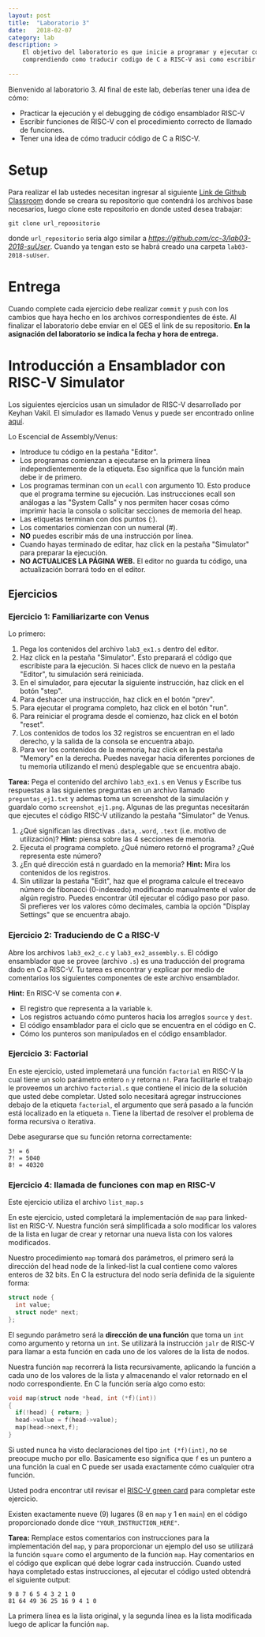 ```yaml
---
layout: post
title:  "Laboratorio 3"
date:   2018-02-07
category: lab
description: >
    El objetivo del laboratorio es que inicie a programar y ejecutar código con el ensamblador de la arquitectura RISC-V utilizando el simulador online `venus`,
    comprendiendo como traducir codigo de C a RISC-V asi como escribir funciones para dicha arquitectura.
    
---
```


Bienvenido al laboratorio 3. Al final de este lab, deberías tener una idea de cómo:

- Practicar la ejecución y el debugging de código ensamblador RISC-V
- Escribir funciones de RISC-V con el procedimiento correcto de llamado de funciones.
- Tener una idea de cómo traducir código de C a RISC-V.

# Setup
Para realizar el lab ustedes necesitan ingresar al siguiente [Link de Github Classroom](https://classroom.github.com/a/k7XqomoR) donde se creara su repositorio que contendrá los archivos base necesarios, luego clone este repositorio en donde usted desea trabajar:

```
git clone url_repoositorio
```

donde `url_repositorio` seria algo similar a _https://github.com/cc-3/lab03-2018-suUser_. Cuando ya tengan esto se habrá creado una carpeta `lab03-2018-suUser`.

# Entrega
Cuando complete cada ejercicio debe realizar `commit` y `push` con los cambios que haya hecho en los archivos correspondientes de éste. Al finalizar el laboratorio debe enviar en el GES el link de su repositorio. **En la asignación del laboratorio se indica la fecha y hora de entrega.**

# Introducción a Ensamblador con RISC-V Simulator

Los siguientes ejercicios usan un simulador de RISC-V desarrollado por Keyhan Vakil. El simulador es llamado Venus y puede ser encontrado online [aquí](https://kvakil.github.io/venus/).

Lo Escencial de Assembly/Venus:

- Introduce tu código en la pestaña "Editor".
- Los programas comienzan a ejecutarse en la primera línea independientemente de la etiqueta. Eso significa que la función main debe ir de primero.
- Los programas terminan con un `ecall` con argumento 10. Esto produce que el programa termine su ejecución. Las instrucciones ecall son análogas a las "System Calls" y nos permiten hacer cosas cómo imprimir hacia la consola o solicitar secciones de memoria del heap.
- Las etiquetas terminan con dos puntos (:).
- Los comentarios comienzan con un numeral (#).
- **NO** puedes escribir más de una instrucción por línea.
- Cuando hayas terminado de editar, haz click en la pestaña "Simulator" para preparar la ejecución.
- **NO ACTUALICES LA PÁGINA WEB.** El editor no guarda tu código, una actualización borrará todo en el editor.

## Ejercicios
### Ejercicio 1: Familiarizarte con Venus
Lo primero:

1. Pega los contenidos del archivo `lab3_ex1.s` dentro del editor.
2. Haz click en la pestaña "Simulator". Esto preparará el código que escribiste para la ejecución. Si haces click de nuevo en la pestaña "Editor", tu simulación será reiniciada.
3. En el simulador, para ejecutar la siguiente instrucción, haz click en el botón "step".
4. Para deshacer una instrucción, haz click en el botón "prev".
5. Para ejecutar el programa completo, haz click en el botón "run".
6. Para reiniciar el programa desde el comienzo, haz click en el botón "reset".
7. Los contenidos de todos los 32 registros se encuentran en el lado derecho, y la salida de la consola se encuentra abajo.
8. Para ver los contenidos de la memoria, haz click en la pestaña "Memory" en la derecha. Puedes navegar hacia diferentes porciones de tu memoria utilizando el menú desplegable que se encuentra abajo.

**Tarea:** Pega el contenido del archivo `lab3_ex1.s` en Venus y Escribe tus respuestas a las siguientes preguntas en un archivo llamado `preguntas_ej1.txt` y ademas toma un screenshot de la simulación y guardalo como `screenshot_ej1.png`. 
Algunas de las preguntas necesitarán que ejecutes el código RISC-V utilizando la pestaña "Simulator" de Venus.

1. ¿Qué significan las directivas `.data`, `.word`, `.text` (i.e. motivo de utilización)? **Hint:** piensa sobre las 4 secciones de memoria.
2. Ejecuta el programa completo. ¿Qué número retornó el programa? ¿Qué representa este número?
3. ¿En qué dirección está n guardado en la memoria? **Hint:** Mira los contenidos de los registros.
4. Sin utilizar la pestaña "Edit", haz que el programa calcule el treceavo número de fibonacci (0-indexedo) modificando manualmente el valor de algún registro. Puedes encontrar útil ejecutar el código paso por paso. Si prefieres ver los valores cómo decimales, cambia la opción "Display Settings" que se encuentra abajo.

### Ejercicio 2: Traduciendo de C a RISC-V
Abre los archivos `lab3_ex2_c.c` y `lab3_ex2_assembly.s`. El código ensamblador que se provee (archivo `.s`) es una traducción del programa dado en C a RISC-V. Tu tarea es encontrar y explicar por medio de comentarios los siguientes componentes de este archivo ensamblador.

**Hint:** En RISC-V se comenta con `#`.

- El registro que representa a la variable `k`.
- Los registros actuando cómo punteros hacia los arreglos `source` y `dest`.
- El código ensamblador para el ciclo que se encuentra en el código en C.
- Cómo los punteros son manipulados en el código ensamblador.


### Ejercicio 3: Factorial
En este ejercicio, usted implemetará una función `factorial` en RISC-V la cual tiene un solo parámetro entero `n` y retorna `n!`. Para facilitarle el trabajo le proveemos un archivo `factorial.s` que contiene el inicio de la solución que usted debe completar. Usted solo necesitará agregar instrucciones debajo de la etiqueta `factorial`, el argumento que será pasado a la función está localizado en la etiqueta `n`. Tiene la libertad de resolver el problema de forma recursiva o iterativa.

Debe asegurarse que su función retorna correctamente:
```
3! = 6
7! = 5040
8! = 40320
```

### Ejercicio 4: llamada de funciones con map en RISC-V

Este ejercicio utiliza el archivo `list_map.s`

En este ejercicio, usted completará la implementación de `map` para linked-list en RISC-V. Nuestra función será simplificada a solo modificar los valores de la lista en lugar de crear y retornar una nueva lista con los valores modificados.

Nuestro procedimiento `map` tomará dos parámetros, el primero será la dirección del head node de la linked-list la cual contiene como valores enteros de 32 bits. En C la estructura del nodo sería definida de la siguiente forma:

```c
struct node {
  int value;
  struct node* next;
};
```

El segundo parámetro será la **dirección de una función** que toma un `int` como argumento y retorna un `int`. Se utilizará la instrucción `jalr` de RISC-V para llamar a esta función en cada uno de los valores de la lista de nodos.

Nuestra función `map` recorrerá la lista recursivamente, aplicando la función a cada uno de los valores de la lista y almacenando el valor retornado en el nodo correspondiente. En C la función sería algo como esto:

```c
void map(struct node *head, int (*f)(int))
{
  if(!head) { return; }
  head->value = f(head->value);
  map(head->next,f);
}
```

Si usted nunca ha visto declaraciones del tipo `int (*f)(int)`, no se preocupe mucho por ello. Basicamente eso significa que `f` es un puntero a una función la cual en C puede ser usada exactamente cómo cualquier otra función.

Usted podra encontrar util revisar el [RISC-V green card](http://inst.eecs.berkeley.edu/~cs61c/fa17/img/riscvcard.pdf) para completar este ejercicio.

Existen exactamente nueve (9) lugares (8 en `map` y 1 en `main`) en el código proporcionado donde dice `"YOUR_INSTRUCTION_HERE"`.

**Tarea:** Remplace estos comentarios con instrucciones para la implementación del `map`, y para proporcionar un ejemplo del uso se utilizará la función `square` como el argumento de la función `map`. Hay comentarios en el código que explican qué debe lograr cada instrucción. Cuando usted haya completado estas instrucciones, al ejecutar el código usted obtendrá el siguiente output:

```
9 8 7 6 5 4 3 2 1 0
81 64 49 36 25 16 9 4 1 0
```
La primera línea es la lista original, y la segunda línea es la lista modificada luego de aplicar la función `map`.
